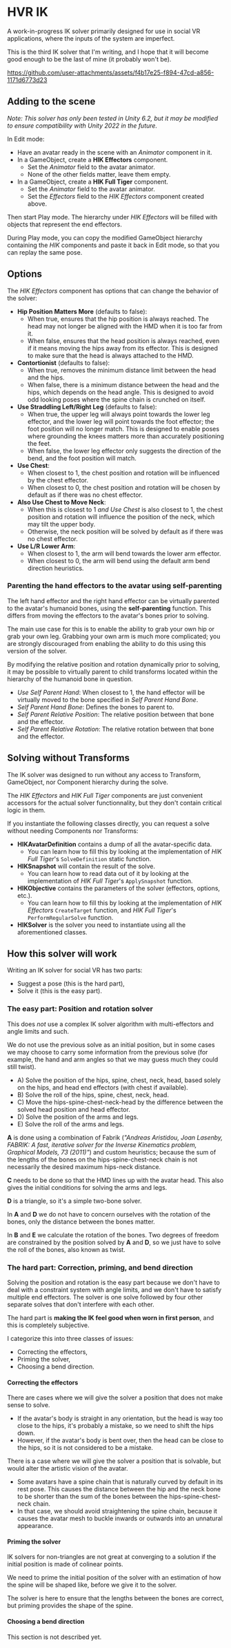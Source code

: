 HVR IK
===

A work-in-progress IK solver primarily designed for use in social VR applications, where the inputs of the system are imperfect.

This is the third IK solver that I'm writing, and I hope that it will become good enough to be the last of mine (it probably won't be).

https://github.com/user-attachments/assets/f4b17e25-f894-47cd-a856-1171d6773d23

## Adding to the scene

*Note: This solver has only been tested in Unity 6.2, but it may be modified to ensure compatibility with Unity 2022 in the future.*

In Edit mode:

- Have an avatar ready in the scene with an *Animator* component in it.
- In a GameObject, create a **HIK Effectors** component.
    - Set the *Animator* field to the avatar animator.
    - None of the other fields matter, leave them empty.
- In a GameObject, create a **HIK Full Tiger** component.
    - Set the *Animator* field to the avatar animator.
    - Set the *Effectors* field to the *HIK Effectors* component created above.

Then start Play mode. The hierarchy under *HIK Effectors* will be filled with objects that represent the end effectors.

During Play mode, you can copy the modified GameObject hierarchy containing the *HIK* components and paste it back in Edit mode,
so that you can replay the same pose.

## Options

The *HIK Effectors* component has options that can change the behavior of the solver:
- **Hip Position Matters More** (defaults to false):
  - When true, ensures that the hip position is always reached. The head may not longer be aligned with the HMD when it is too far from it.
  - When false, ensures that the head position is always reached, even if it means moving the hips away from its effector.
    This is designed to make sure that the head is always attached to the HMD.
- **Contortionist** (defaults to false):
  - When true, removes the minimum distance limit between the head and the hips.
  - When false, there is a minimum distance between the head and the hips, which depends on the head angle.
    This is designed to avoid odd looking poses where the spine chain is crunched on itself.
- **Use Straddling Left/Right Leg** (defaults to false):
  - When true, the upper leg will always point towards the lower leg effector, and the lower leg will point towards the foot effector; the foot position will no longer match.
    This is designed to enable poses where grounding the knees matters more than accurately positioning the feet.
  - When false, the lower leg effector only suggests the direction of the bend, and the foot position will match.
- **Use Chest**:
  - When closest to 1, the chest position and rotation will be influenced by the chest effector.
  - When closest to 0, the chest position and rotation will be chosen by default as if there was no chest effector.
- **Also Use Chest to Move Neck**:
  - When this is closest to 1 *and Use Chest* is also closest to 1, the chest position and rotation will influence the position of the neck, which may tilt the upper body.
  - Otherwise, the neck position will be solved by default as if there was no chest effector.
- **Use L/R Lower Arm**:
  - When closest to 1, the arm will bend towards the lower arm effector.
  - When closest to 0, the arm will bend using the default arm bend direction heuristics.

### Parenting the hand effectors to the avatar using self-parenting

The left hand effector and the right hand effector can be virtually parented to the avatar's humanoid bones, using the **self-parenting** function.
This differs from moving the effectors to the avatar's bones prior to solving.

The main use case for this is to enable the ability to grab your own hip or grab your own leg. Grabbing your own arm is much more complicated;
you are strongly discouraged from enabling the ability to do this using this version of the solver.

By modifying the relative position and rotation dynamically prior to solving, it may be possible to virtually parent to child transforms located within the hierarchy
of the humanoid bone in question.

- *Use Self Parent Hand*: When closest to 1, the hand effector will be virtually moved to the bone specified in *Self Parent Hand Bone*.
- *Self Parent Hand Bone*: Defines the bones to parent to.
- *Self Parent Relative Position*: The relative position between that bone and the effector.
- *Self Parent Relative Rotation*: The relative rotation between that bone and the effector.

## Solving without Transforms

The IK solver was designed to run without any access to Transform, GameObject, nor Component hierarchy during the solve.

The *HIK Effectors* and *HIK Full Tiger* components are just convenient accessors for the actual solver functionnality, but they don't contain
critical logic in them.

If you instantiate the following classes directly, you can request a solve without needing Components nor Transforms:
- **HIKAvatarDefinition** contains a dump of all the avatar-specific data.
  - You can learn how to fill this by looking at the implementation of *HIK Full Tiger*'s `SolveDefinition` static function.
- **HIKSnapshot** will contain the result of the solve.
  - You can learn how to read data out of it by looking at the implementation of *HIK Full Tiger*'s `ApplySnapshot` function.
- **HIKObjective** contains the parameters of the solver (effectors, options, etc.).
  - You can learn how to fill this by looking at the implementation of *HIK Effectors* `CreateTarget` function, and *HIK Full Tiger*'s `PerformRegularSolve` function.
- **HIKSolver** is the solver you need to instantiate using all the aforementioned classes.

## How this solver will work

Writing an IK solver for social VR has two parts:
- Suggest a pose (this is the hard part),
- Solve it (this is the easy part).

### The easy part: Position and rotation solver

This does *not* use a complex IK solver algorithm with multi-effectors and angle limits and such.

We do not use the previous solve as an initial position, but in some cases we may choose to carry some information from the previous solve
(for example, the hand and arm angles so that we may guess much they could still twist).
- A) Solve the position of the hips, spine, chest, neck, head, based solely on the hips, and head end effectors (with chest if available).
- B) Solve the roll of the hips, spine, chest, neck, head.
- C) Move the hips-spine-chest-neck-head by the difference between the solved head position and head effector.
- D) Solve the position of the arms and legs.
- E) Solve the roll of the arms and legs.

**A** is done using a combination of Fabrik (*"Andreas Aristidou, Joan Lasenby, FABRIK: A fast, iterative solver for the Inverse Kinematics
problem, Graphical Models, 73 (2011)"*) and custom heuristics; because the sum of the lengths of the bones on the hips-spine-chest-neck chain is
not necessarily the desired maximum hips-neck distance.

**C** needs to be done so that the HMD lines up with the avatar head. This also gives the initial conditions for solving the arms and legs.

**D** is a triangle, so it's a simple two-bone solver.

In **A** and **D** we do not have to concern ourselves with the rotation of the bones, only the distance between the bones matter.

In **B** and **E** we calculate the rotation of the bones. Two degrees of freedom are constrained by the position solved by **A** and **D**,
so we just have to solve the roll of the bones, also known as twist.

### The hard part: Correction, priming, and bend direction

Solving the position and rotation is the easy part because we don't have to deal with a constraint system with angle limits, and we don't have to
satisfy multiple end effectors. The solver is one solve followed by four other separate solves that don't interfere with each other.

The hard part is **making the IK feel good when worn in first person**, and this is completely subjective.

I categorize this into three classes of issues:
- Correcting the effectors,
- Priming the solver,
- Choosing a bend direction.

#### Correcting the effectors

There are cases where we will give the solver a position that does not make sense to solve.
- If the avatar's body is straight in any orientation, but the head is way too close to the hips, it's probably a mistake, so we need to shift the hips down.
- However, if the avatar's body is bent over, then the head can be close to the hips, so it is not considered to be a mistake.

There is a case where we will give the solver a position that is solvable, but would alter the artistic vision of the avatar.
- Some avatars have a spine chain that is naturally curved by default in its rest pose. This causes the distance between the hip and the neck bone
  to be shorter than the sum of the bones between the hips-spine-chest-neck chain.
- In that case, we should avoid straightening the spine chain, because it causes the avatar mesh to buckle inwards or outwards into an unnatural appearance.

#### Priming the solver

IK solvers for non-triangles are not great at converging to a solution if the initial position is made of colinear points.

We need to prime the initial position of the solver with an estimation of how the spine will be shaped like, before we give it to the solver.

The solver is here to ensure that the lengths between the bones are correct, but priming provides the shape of the spine.

#### Choosing a bend direction

This section is not described yet.
